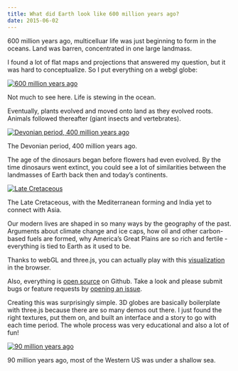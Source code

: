 ```yaml
---
title: What did Earth look like 600 million years ago?
date: 2015-06-02
---
```



600 million years ago, multicelluar life was just beginning to form in the oceans.  Land was barren, concentrated in one large landmass.

I found a lot of flat maps and projections that answered my question, but it was hard to conceptualize.  So I put everything on a webgl globe:

[![600 million years ago](http://i.imgur.com/hrzNzkEl.jpg)](http://dinosaurpictures.org/ancient-earth/#600)
<div class="caption">Not much to see here.  Life is stewing in the ocean.</div>

Eventually, plants evolved and moved onto land as they evolved roots.  Animals followed thereafter (giant insects and vertebrates).

[![Devonian period, 400 million years ago](http://i.imgur.com/YY5yYfNl.jpg)](http://dinosaurpictures.org/ancient-earth/#400)
<div class="caption">The Devonian period, 400 million years ago.</div>

The age of the dinosaurs began before flowers had even evolved.  By the time dinosaurs went extinct, you could see a lot of similarities between the landmasses of Earth back then and today’s continents.

[![Late Cretaceous](http://i.imgur.com/CQw14HUl.jpg)](http://dinosaurpictures.org/ancient-earth/#65)
<div class="caption"> The Late Cretaceous, with the Mediterranean forming and India yet to connect with Asia.</div>

Our modern lives are shaped in so many ways by the geography of the past.  Arguments about climate change and ice caps, how oil and other carbon-based fuels are formed, why America’s Great Plains are so rich and fertile - everything is tied to Earth as it used to be.

Thanks to webGL and three.js, you can actually play with this [visualization](http://dinosaurpictures.org/ancient-earth) in the browser.

Also, everything is [open source](https://github.com/typpo/ancient-earth/) on Github.  Take a look and please submit bugs or feature requests by [opening an issue](https://github.com/typpo/ancient-earth/issues/new).

Creating this was surprisingly simple.  3D globes are basically boilerplate with three.js because there are so many demos out there.  I just found the right textures, put them on, and built an interface and a story to go with each time period.  The whole process was very educational and also a lot of fun!

[![90 million years ago](http://i.imgur.com/0PhnkPcl.jpg)](http://dinosaurpictures.org/ancient-earth/#90)
<div class="caption">90 million years ago, most of the Western US was under a shallow sea.</div>
